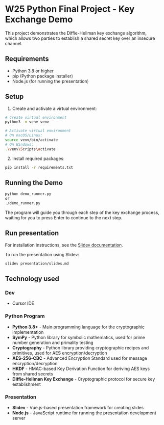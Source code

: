 # W25 Python Final Project - Key Exchange Demo

This project demonstrates the Diffie-Hellman key exchange algorithm, which allows two parties to establish a shared secret key over an insecure channel.

## Requirements

- Python 3.8 or higher
- pip (Python package installer)
- Node.js (for running the presentation)

## Setup

1. Create and activate a virtual environment:

```bash
# Create virtual environment
python3 -m venv venv

# Activate virtual environment
# On macOS/Linux:
source venv/bin/activate
# On Windows:
.\venv\Scripts\activate
```

2. Install required packages:

```bash
pip install -r requirements.txt
```

## Running the Demo

```bash
python demo_runner.py
or
./demo_runner.py
```

The program will guide you through each step of the key exchange process, waiting for you to press Enter to continue to the next step.

## Run presentation

For installation instructions, see the [Slidev documentation](https://sli.dev/guide/getting-started.html).

To run the presentation using Slidev:

```bash
slidev presentation/slides.md
```

## Technology used

### Dev

- Cursor IDE

### Python Program

- **Python 3.8+** - Main programming language for the cryptographic implementation
- **SymPy** - Python library for symbolic mathematics, used for prime number generation and primality testing
- **Cryptography** - Python library providing cryptographic recipes and primitives, used for AES encryption/decryption
- **AES-256-CBC** - Advanced Encryption Standard used for message encryption/decryption
- **HKDF** - HMAC-based Key Derivation Function for deriving AES keys from shared secrets
- **Diffie-Hellman Key Exchange** - Cryptographic protocol for secure key establishment

### Presentation

- **Slidev** - Vue.js-based presentation framework for creating slides
- **Node.js** - JavaScript runtime for running the presentation development server

